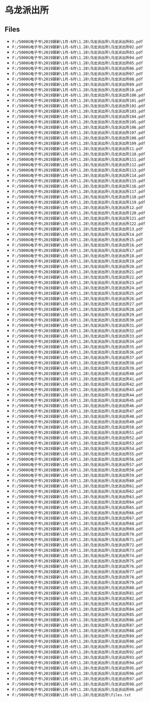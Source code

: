 # 乌龙派出所

## Files

- `F:/5000G电子书\2019跟新\1月-6月\1.28\乌龙派出所\乌龙派出所01.pdf`
- `F:/5000G电子书\2019跟新\1月-6月\1.28\乌龙派出所\乌龙派出所02.pdf`
- `F:/5000G电子书\2019跟新\1月-6月\1.28\乌龙派出所\乌龙派出所03.pdf`
- `F:/5000G电子书\2019跟新\1月-6月\1.28\乌龙派出所\乌龙派出所04.pdf`
- `F:/5000G电子书\2019跟新\1月-6月\1.28\乌龙派出所\乌龙派出所05.pdf`
- `F:/5000G电子书\2019跟新\1月-6月\1.28\乌龙派出所\乌龙派出所06.pdf`
- `F:/5000G电子书\2019跟新\1月-6月\1.28\乌龙派出所\乌龙派出所07.pdf`
- `F:/5000G电子书\2019跟新\1月-6月\1.28\乌龙派出所\乌龙派出所08.pdf`
- `F:/5000G电子书\2019跟新\1月-6月\1.28\乌龙派出所\乌龙派出所09.pdf`
- `F:/5000G电子书\2019跟新\1月-6月\1.28\乌龙派出所\乌龙派出所10.pdf`
- `F:/5000G电子书\2019跟新\1月-6月\1.28\乌龙派出所\乌龙派出所100.pdf`
- `F:/5000G电子书\2019跟新\1月-6月\1.28\乌龙派出所\乌龙派出所101.pdf`
- `F:/5000G电子书\2019跟新\1月-6月\1.28\乌龙派出所\乌龙派出所102.pdf`
- `F:/5000G电子书\2019跟新\1月-6月\1.28\乌龙派出所\乌龙派出所103.pdf`
- `F:/5000G电子书\2019跟新\1月-6月\1.28\乌龙派出所\乌龙派出所104.pdf`
- `F:/5000G电子书\2019跟新\1月-6月\1.28\乌龙派出所\乌龙派出所105.pdf`
- `F:/5000G电子书\2019跟新\1月-6月\1.28\乌龙派出所\乌龙派出所106.pdf`
- `F:/5000G电子书\2019跟新\1月-6月\1.28\乌龙派出所\乌龙派出所107.pdf`
- `F:/5000G电子书\2019跟新\1月-6月\1.28\乌龙派出所\乌龙派出所108.pdf`
- `F:/5000G电子书\2019跟新\1月-6月\1.28\乌龙派出所\乌龙派出所109.pdf`
- `F:/5000G电子书\2019跟新\1月-6月\1.28\乌龙派出所\乌龙派出所11.pdf`
- `F:/5000G电子书\2019跟新\1月-6月\1.28\乌龙派出所\乌龙派出所110.pdf`
- `F:/5000G电子书\2019跟新\1月-6月\1.28\乌龙派出所\乌龙派出所111.pdf`
- `F:/5000G电子书\2019跟新\1月-6月\1.28\乌龙派出所\乌龙派出所112.pdf`
- `F:/5000G电子书\2019跟新\1月-6月\1.28\乌龙派出所\乌龙派出所113.pdf`
- `F:/5000G电子书\2019跟新\1月-6月\1.28\乌龙派出所\乌龙派出所114.pdf`
- `F:/5000G电子书\2019跟新\1月-6月\1.28\乌龙派出所\乌龙派出所115.pdf`
- `F:/5000G电子书\2019跟新\1月-6月\1.28\乌龙派出所\乌龙派出所116.pdf`
- `F:/5000G电子书\2019跟新\1月-6月\1.28\乌龙派出所\乌龙派出所117.pdf`
- `F:/5000G电子书\2019跟新\1月-6月\1.28\乌龙派出所\乌龙派出所118.pdf`
- `F:/5000G电子书\2019跟新\1月-6月\1.28\乌龙派出所\乌龙派出所119.pdf`
- `F:/5000G电子书\2019跟新\1月-6月\1.28\乌龙派出所\乌龙派出所12.pdf`
- `F:/5000G电子书\2019跟新\1月-6月\1.28\乌龙派出所\乌龙派出所120.pdf`
- `F:/5000G电子书\2019跟新\1月-6月\1.28\乌龙派出所\乌龙派出所121.pdf`
- `F:/5000G电子书\2019跟新\1月-6月\1.28\乌龙派出所\乌龙派出所122.pdf`
- `F:/5000G电子书\2019跟新\1月-6月\1.28\乌龙派出所\乌龙派出所13.pdf`
- `F:/5000G电子书\2019跟新\1月-6月\1.28\乌龙派出所\乌龙派出所14.pdf`
- `F:/5000G电子书\2019跟新\1月-6月\1.28\乌龙派出所\乌龙派出所15.pdf`
- `F:/5000G电子书\2019跟新\1月-6月\1.28\乌龙派出所\乌龙派出所16.pdf`
- `F:/5000G电子书\2019跟新\1月-6月\1.28\乌龙派出所\乌龙派出所17.pdf`
- `F:/5000G电子书\2019跟新\1月-6月\1.28\乌龙派出所\乌龙派出所18.pdf`
- `F:/5000G电子书\2019跟新\1月-6月\1.28\乌龙派出所\乌龙派出所19.pdf`
- `F:/5000G电子书\2019跟新\1月-6月\1.28\乌龙派出所\乌龙派出所20.pdf`
- `F:/5000G电子书\2019跟新\1月-6月\1.28\乌龙派出所\乌龙派出所21.pdf`
- `F:/5000G电子书\2019跟新\1月-6月\1.28\乌龙派出所\乌龙派出所22.pdf`
- `F:/5000G电子书\2019跟新\1月-6月\1.28\乌龙派出所\乌龙派出所23.pdf`
- `F:/5000G电子书\2019跟新\1月-6月\1.28\乌龙派出所\乌龙派出所24.pdf`
- `F:/5000G电子书\2019跟新\1月-6月\1.28\乌龙派出所\乌龙派出所25.pdf`
- `F:/5000G电子书\2019跟新\1月-6月\1.28\乌龙派出所\乌龙派出所26.pdf`
- `F:/5000G电子书\2019跟新\1月-6月\1.28\乌龙派出所\乌龙派出所27.pdf`
- `F:/5000G电子书\2019跟新\1月-6月\1.28\乌龙派出所\乌龙派出所28.pdf`
- `F:/5000G电子书\2019跟新\1月-6月\1.28\乌龙派出所\乌龙派出所29.pdf`
- `F:/5000G电子书\2019跟新\1月-6月\1.28\乌龙派出所\乌龙派出所30.pdf`
- `F:/5000G电子书\2019跟新\1月-6月\1.28\乌龙派出所\乌龙派出所31.pdf`
- `F:/5000G电子书\2019跟新\1月-6月\1.28\乌龙派出所\乌龙派出所32.pdf`
- `F:/5000G电子书\2019跟新\1月-6月\1.28\乌龙派出所\乌龙派出所33.pdf`
- `F:/5000G电子书\2019跟新\1月-6月\1.28\乌龙派出所\乌龙派出所34.pdf`
- `F:/5000G电子书\2019跟新\1月-6月\1.28\乌龙派出所\乌龙派出所35.pdf`
- `F:/5000G电子书\2019跟新\1月-6月\1.28\乌龙派出所\乌龙派出所36.pdf`
- `F:/5000G电子书\2019跟新\1月-6月\1.28\乌龙派出所\乌龙派出所37.pdf`
- `F:/5000G电子书\2019跟新\1月-6月\1.28\乌龙派出所\乌龙派出所38.pdf`
- `F:/5000G电子书\2019跟新\1月-6月\1.28\乌龙派出所\乌龙派出所39.pdf`
- `F:/5000G电子书\2019跟新\1月-6月\1.28\乌龙派出所\乌龙派出所40.pdf`
- `F:/5000G电子书\2019跟新\1月-6月\1.28\乌龙派出所\乌龙派出所41.pdf`
- `F:/5000G电子书\2019跟新\1月-6月\1.28\乌龙派出所\乌龙派出所42.pdf`
- `F:/5000G电子书\2019跟新\1月-6月\1.28\乌龙派出所\乌龙派出所43.pdf`
- `F:/5000G电子书\2019跟新\1月-6月\1.28\乌龙派出所\乌龙派出所44.pdf`
- `F:/5000G电子书\2019跟新\1月-6月\1.28\乌龙派出所\乌龙派出所45.pdf`
- `F:/5000G电子书\2019跟新\1月-6月\1.28\乌龙派出所\乌龙派出所46.pdf`
- `F:/5000G电子书\2019跟新\1月-6月\1.28\乌龙派出所\乌龙派出所47.pdf`
- `F:/5000G电子书\2019跟新\1月-6月\1.28\乌龙派出所\乌龙派出所48.pdf`
- `F:/5000G电子书\2019跟新\1月-6月\1.28\乌龙派出所\乌龙派出所49.pdf`
- `F:/5000G电子书\2019跟新\1月-6月\1.28\乌龙派出所\乌龙派出所50.pdf`
- `F:/5000G电子书\2019跟新\1月-6月\1.28\乌龙派出所\乌龙派出所51.pdf`
- `F:/5000G电子书\2019跟新\1月-6月\1.28\乌龙派出所\乌龙派出所52.pdf`
- `F:/5000G电子书\2019跟新\1月-6月\1.28\乌龙派出所\乌龙派出所53.pdf`
- `F:/5000G电子书\2019跟新\1月-6月\1.28\乌龙派出所\乌龙派出所54.pdf`
- `F:/5000G电子书\2019跟新\1月-6月\1.28\乌龙派出所\乌龙派出所55.pdf`
- `F:/5000G电子书\2019跟新\1月-6月\1.28\乌龙派出所\乌龙派出所56.pdf`
- `F:/5000G电子书\2019跟新\1月-6月\1.28\乌龙派出所\乌龙派出所57.pdf`
- `F:/5000G电子书\2019跟新\1月-6月\1.28\乌龙派出所\乌龙派出所58.pdf`
- `F:/5000G电子书\2019跟新\1月-6月\1.28\乌龙派出所\乌龙派出所59.pdf`
- `F:/5000G电子书\2019跟新\1月-6月\1.28\乌龙派出所\乌龙派出所60.pdf`
- `F:/5000G电子书\2019跟新\1月-6月\1.28\乌龙派出所\乌龙派出所61.pdf`
- `F:/5000G电子书\2019跟新\1月-6月\1.28\乌龙派出所\乌龙派出所62.pdf`
- `F:/5000G电子书\2019跟新\1月-6月\1.28\乌龙派出所\乌龙派出所63.pdf`
- `F:/5000G电子书\2019跟新\1月-6月\1.28\乌龙派出所\乌龙派出所64.pdf`
- `F:/5000G电子书\2019跟新\1月-6月\1.28\乌龙派出所\乌龙派出所65.pdf`
- `F:/5000G电子书\2019跟新\1月-6月\1.28\乌龙派出所\乌龙派出所66.pdf`
- `F:/5000G电子书\2019跟新\1月-6月\1.28\乌龙派出所\乌龙派出所67.pdf`
- `F:/5000G电子书\2019跟新\1月-6月\1.28\乌龙派出所\乌龙派出所68.pdf`
- `F:/5000G电子书\2019跟新\1月-6月\1.28\乌龙派出所\乌龙派出所69.pdf`
- `F:/5000G电子书\2019跟新\1月-6月\1.28\乌龙派出所\乌龙派出所70.pdf`
- `F:/5000G电子书\2019跟新\1月-6月\1.28\乌龙派出所\乌龙派出所71.pdf`
- `F:/5000G电子书\2019跟新\1月-6月\1.28\乌龙派出所\乌龙派出所72.pdf`
- `F:/5000G电子书\2019跟新\1月-6月\1.28\乌龙派出所\乌龙派出所73.pdf`
- `F:/5000G电子书\2019跟新\1月-6月\1.28\乌龙派出所\乌龙派出所74.pdf`
- `F:/5000G电子书\2019跟新\1月-6月\1.28\乌龙派出所\乌龙派出所75.pdf`
- `F:/5000G电子书\2019跟新\1月-6月\1.28\乌龙派出所\乌龙派出所76.pdf`
- `F:/5000G电子书\2019跟新\1月-6月\1.28\乌龙派出所\乌龙派出所77.pdf`
- `F:/5000G电子书\2019跟新\1月-6月\1.28\乌龙派出所\乌龙派出所78.pdf`
- `F:/5000G电子书\2019跟新\1月-6月\1.28\乌龙派出所\乌龙派出所79.pdf`
- `F:/5000G电子书\2019跟新\1月-6月\1.28\乌龙派出所\乌龙派出所80.pdf`
- `F:/5000G电子书\2019跟新\1月-6月\1.28\乌龙派出所\乌龙派出所81.pdf`
- `F:/5000G电子书\2019跟新\1月-6月\1.28\乌龙派出所\乌龙派出所82.pdf`
- `F:/5000G电子书\2019跟新\1月-6月\1.28\乌龙派出所\乌龙派出所83.pdf`
- `F:/5000G电子书\2019跟新\1月-6月\1.28\乌龙派出所\乌龙派出所84.pdf`
- `F:/5000G电子书\2019跟新\1月-6月\1.28\乌龙派出所\乌龙派出所85.pdf`
- `F:/5000G电子书\2019跟新\1月-6月\1.28\乌龙派出所\乌龙派出所86.pdf`
- `F:/5000G电子书\2019跟新\1月-6月\1.28\乌龙派出所\乌龙派出所87.pdf`
- `F:/5000G电子书\2019跟新\1月-6月\1.28\乌龙派出所\乌龙派出所88.pdf`
- `F:/5000G电子书\2019跟新\1月-6月\1.28\乌龙派出所\乌龙派出所89.pdf`
- `F:/5000G电子书\2019跟新\1月-6月\1.28\乌龙派出所\乌龙派出所90.pdf`
- `F:/5000G电子书\2019跟新\1月-6月\1.28\乌龙派出所\乌龙派出所91.pdf`
- `F:/5000G电子书\2019跟新\1月-6月\1.28\乌龙派出所\乌龙派出所92.pdf`
- `F:/5000G电子书\2019跟新\1月-6月\1.28\乌龙派出所\乌龙派出所93.pdf`
- `F:/5000G电子书\2019跟新\1月-6月\1.28\乌龙派出所\乌龙派出所94.pdf`
- `F:/5000G电子书\2019跟新\1月-6月\1.28\乌龙派出所\乌龙派出所95.pdf`
- `F:/5000G电子书\2019跟新\1月-6月\1.28\乌龙派出所\乌龙派出所96.pdf`
- `F:/5000G电子书\2019跟新\1月-6月\1.28\乌龙派出所\乌龙派出所97.pdf`
- `F:/5000G电子书\2019跟新\1月-6月\1.28\乌龙派出所\乌龙派出所98.pdf`
- `F:/5000G电子书\2019跟新\1月-6月\1.28\乌龙派出所\乌龙派出所99.pdf`
- `F:/5000G电子书\2019跟新\1月-6月\1.28\乌龙派出所\files.txt`
